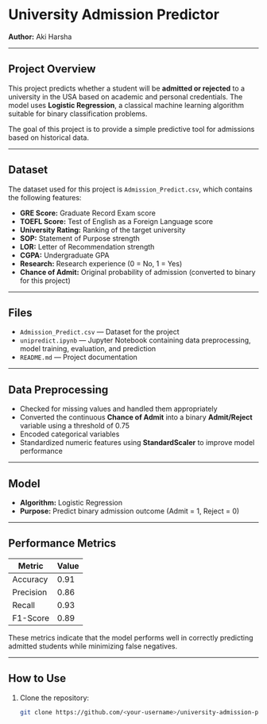 # University Admission Predictor

**Author:** Aki Harsha

---

## Project Overview
This project predicts whether a student will be **admitted or rejected** to a university in the USA based on academic and personal credentials. The model uses **Logistic Regression**, a classical machine learning algorithm suitable for binary classification problems.

The goal of this project is to provide a simple predictive tool for admissions based on historical data.

---

## Dataset
The dataset used for this project is `Admission_Predict.csv`, which contains the following features:

- **GRE Score:** Graduate Record Exam score  
- **TOEFL Score:** Test of English as a Foreign Language score  
- **University Rating:** Ranking of the target university  
- **SOP:** Statement of Purpose strength  
- **LOR:** Letter of Recommendation strength  
- **CGPA:** Undergraduate GPA  
- **Research:** Research experience (0 = No, 1 = Yes)  
- **Chance of Admit:** Original probability of admission (converted to binary for this project)  

---

## Files
- `Admission_Predict.csv` — Dataset for the project  
- `unipredict.ipynb` — Jupyter Notebook containing data preprocessing, model training, evaluation, and prediction  
- `README.md` — Project documentation  

---

## Data Preprocessing
- Checked for missing values and handled them appropriately  
- Converted the continuous **Chance of Admit** into a binary **Admit/Reject** variable using a threshold of 0.75  
- Encoded categorical variables  
- Standardized numeric features using **StandardScaler** to improve model performance  

---

## Model
- **Algorithm:** Logistic Regression  
- **Purpose:** Predict binary admission outcome (Admit = 1, Reject = 0)  

---

## Performance Metrics
| Metric    | Value |
|-----------|-------|
| Accuracy  | 0.91  |
| Precision | 0.86  |
| Recall    | 0.93  |
| F1-Score  | 0.89  |

These metrics indicate that the model performs well in correctly predicting admitted students while minimizing false negatives.

---

## How to Use
1. Clone the repository:  
   ```bash
   git clone https://github.com/<your-username>/university-admission-predictor.git

